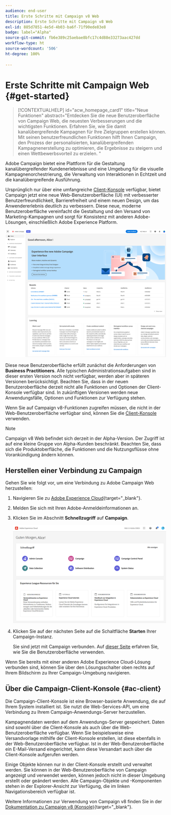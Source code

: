 ```yaml
---
audience: end-user
title: Erste Schritte mit Campaign v8 Web
description: Erste Schritte mit Campaign v8 Web
exl-id: 885d7851-4e5d-4b03-ba6f-71f90ede83e8
badge: label="Alpha"
source-git-commit: fb6e389c25aebae8bfc17c4d88e33273aac427dd
workflow-type: ht
source-wordcount: '506'
ht-degree: 100%

---
```


# Erste Schritte mit Campaign Web {#get-started}

>[!CONTEXTUALHELP]
>id="acw_homepage_card1"
>title="Neue Funktionen"
>abstract="Entdecken Sie die neue Benutzeroberfläche von Campaign Web, die neuesten Verbesserungen und die wichtigsten Funktionen. Erfahren Sie, wie Sie damit kanalübergreifende Kampagnen für Ihre Zielgruppen erstellen können. Mit seinen benutzerfreundlichen Funktionen hilft Ihnen Campaign, den Prozess der personalisierten, kanalübergreifenden Kampagnenerstellung zu optimieren, die Ergebnisse zu steigern und einen Wettbewerbsvorteil zu erzielen. "


Adobe Campaign bietet eine Plattform für die Gestaltung kanalübergreifender Kundenerlebnisse und eine Umgebung für die visuelle Kampagnenorchestrierung, die Verwaltung von Interaktionen in Echtzeit und die kanalübergreifende Ausführung.

Ursprünglich nur über eine umfangreiche [Client-Konsole](#ac-client) verfügbar, bietet Campaign jetzt eine neue Web-Benutzeroberfläche (UI) mit verbesserter Benutzerfreundlichkeit, Barrierefreiheit und einem neuen Design, um das Anwendererlebnis deutlich zu verbessern. Diese neue, moderne Benutzeroberfläche vereinfacht die Gestaltung und den Versand von Marketing-Kampagnen und sorgt für Konsistenz mit anderen Adobe-Lösungen, einschließlich Adobe Experience Platform.

![](assets/home.png)

Diese neue Benutzeroberfläche erfüllt zunächst die Anforderungen von **Business Practitioners**. Alle typischen Administrationsaufgaben sind in dieser ersten Version noch nicht verfügbar, werden aber in späteren Versionen berücksichtigt. Beachten Sie, dass in der neuen Benutzeroberfläche derzeit nicht alle Funktionen und Optionen der Client-Konsole verfügbar sind. In zukünftigen Versionen werden neue Anwendungsfälle, Optionen und Funktionen zur Verfügung stehen.

Wenn Sie auf Campaign v8-Funktionen zugreifen müssen, die nicht in der Web-Benutzeroberfläche verfügbar sind, können Sie die [Client-Konsole](#ac-client) verwenden.


>[!NOTE]
>
>Campaign v8 Web befindet sich derzeit in der Alpha-Version. Der Zugriff ist auf eine kleine Gruppe von Alpha-Kunden beschränkt. Beachten Sie, dass sich die Produktoberfläche, die Funktionen und die Nutzungsflüsse ohne Vorankündigung ändern können.

## Herstellen einer Verbindung zu Campaign

Gehen Sie wie folgt vor, um eine Verbindung zu Adobe Campaign Web herzustellen:

1. Navigieren Sie zu [Adobe Experience Cloud](https://experience.adobe.com){target="_blank"}.
1. Melden Sie sich mit Ihren Adobe-Anmeldeinformationen an.
1. Klicken Sie im Abschnitt **Schnellzugriff** auf **Campaign**.

   ![](assets/connect.png)

1. Klicken Sie auf der nächsten Seite auf die Schaltfläche **Starten** Ihrer Campaign-Instanz.

   Sie sind jetzt mit Campaign verbunden. Auf [dieser Seite](user-interface.md) erfahren Sie, wie Sie die Benutzeroberfläche verwenden.

Wenn Sie bereits mit einer anderen Adobe Experience Cloud-Lösung verbunden sind, können Sie über den Lösungsschalter oben rechts auf Ihrem Bildschirm zu Ihrer Campaign-Umgebung navigieren.

## Über die Campaign-Client-Konsole {#ac-client}

Die Campaign-Client-Konsole ist eine Browser-basierte Anwendung, die auf Ihrem System installiert ist. Sie nutzt die Web-Services-API, um eine Verbindung zu Ihrem Campaign-Anwendungs-Server herzustellen.

Kampagnendaten werden auf dem Anwendungs-Server gespeichert. Daten sind sowohl über die Client-Konsole als auch über die Web-Benutzeroberfläche verfügbar. Wenn Sie beispielsweise eine Versandvorlage mithilfe der Client-Konsole erstellen, ist diese ebenfalls in der Web-Benutzeroberfläche verfügbar. Ist in der Web-Benutzeroberfläche ein E-Mail-Versand eingerichtet, kann diese Versandart auch über die Client-Konsole aufgerufen werden.

Einige Objekte können nur in der Client-Konsole erstellt und verwaltet werden. Sie können in der Web-Benutzeroberfläche von Campaign angezeigt und verwendet werden, können jedoch nicht in dieser Umgebung erstellt oder geändert werden. Alle Campaign-Objekte und -Komponenten stehen in der Explorer-Ansicht zur Verfügung, die im linken Navigationsbereich verfügbar ist.

Weitere Informationen zur Verwendung von Campaign v8 finden Sie in der [Dokumentation zu Campaign v8 (Konsole)](https://experienceleague.adobe.com/docs/campaign/campaign-v8/campaign-home.html?lang=de){target="_blank"}.
